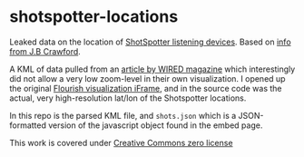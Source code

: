 # shotspotter-locations

Leaked data on the location of [ShotSpotter listening devices](https://www.soundthinking.com/). Based on [info from J.B Crawford](https://computer.rip/2024-03-01-listening-in-on-the-neighborhood.html).

A KML of data pulled from an [article by WIRED magazine](https://www.wired.com/story/shotspotter-secret-sensor-locations-leak/) which interestingly did not allow a very low zoom-level in their own visualization. I opened up the original [Flourish visualization iFrame](https://flo.uri.sh/visualisation/16818696/embed), and in the source code was the actual, very high-resolution lat/lon of the Shotspotter locations.

In this repo is the parsed KML file, and `shots.json` which is a JSON-formatted version of the javascript object found in the embed page.

This work is covered under [Creative Commons zero license](https://creativecommons.org/publicdomain/zero/1.0/)
